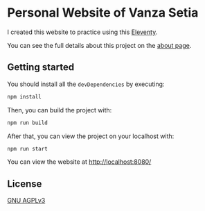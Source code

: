# Personal Website of Vanza Setia

I created this website to practice using this [Eleventy](https://www.11ty.dev/).

You can see the full details about this project on the [about page](https://vanzasetia.site/about/).

## Getting started

You should install all the `devDependencies` by executing:

```bash
npm install
```

Then, you can build the project with:

```bash
npm run build
```

After that, you can view the project on your localhost with:

```bash
npm run start
```

You can view the website at [http://localhost:8080/](http://localhost:8080/)

## License

[GNU AGPLv3](./LICENSE)
